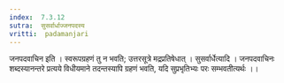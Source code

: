 ```yaml
---
index:  7.3.12
sutra:  सुसर्वार्धाज्जनपदस्य
vritti:  padamanjari
---
```


जनपदवाचिन इति । स्वरूपग्रहणं तु न भवति; उत्तरसूत्रे मद्रप्रतिषेधात् । सुसर्वार्धेत्यादि । जनपदवाचिनः शब्दस्यानन्तरे प्रत्यये विधीयमाने तदन्तस्यापि ग्रहणं भवति, यदि सुप्रभृतिभ्यः परः सम्भवतीत्यर्थः ।।
